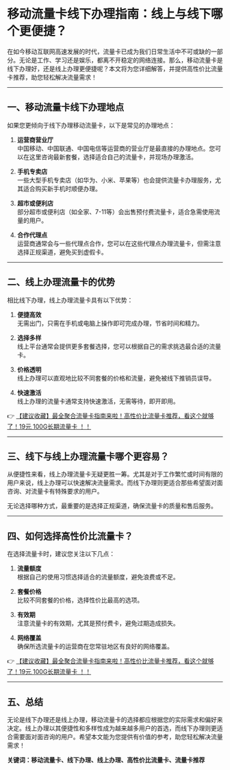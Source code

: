 # 移动流量卡线下办理指南：线上与线下哪个更便捷？

在如今移动互联网高速发展的时代，流量卡已成为我们日常生活中不可或缺的一部分。无论是工作、学习还是娱乐，都离不开稳定的网络连接。那么，移动流量卡是线下办理好，还是线上办理更便捷呢？本文将为您详细解答，并提供高性价比流量卡推荐，助您轻松解决流量需求！

---

## 一、移动流量卡线下办理地点

如果您更倾向于线下办理移动流量卡，以下是常见的办理地点：

1. **运营商营业厅**  
   中国移动、中国联通、中国电信等运营商的营业厅是最直接的办理地点。您可以在这里咨询最新套餐，选择适合自己的流量卡，并现场办理激活。

2. **手机专卖店**  
   一些大型手机专卖店（如华为、小米、苹果等）也会提供流量卡办理服务，尤其适合购买新手机时顺便办理。

3. **超市或便利店**  
   部分超市或便利店（如全家、7-11等）会出售预付费流量卡，适合急需使用流量的用户。

4. **合作代理点**  
   运营商通常会与一些代理点合作，您可以在这些代理点办理流量卡，但需注意选择正规渠道，避免买到虚假卡。

---

## 二、线上办理流量卡的优势

相比线下办理，线上办理流量卡具有以下优势：

1. **便捷高效**  
   无需出门，只需在手机或电脑上操作即可完成办理，节省时间和精力。

2. **选择多样**  
   线上平台通常会提供更多套餐选择，您可以根据自己的需求挑选最合适的流量卡。

3. **价格透明**  
   线上办理可以直观地比较不同套餐的价格和流量，避免被线下推销员误导。

4. **快速激活**  
   线上办理的流量卡通常支持快速激活，无需等待，即开即用。

👉 [【建议收藏】最全聚合流量卡指南来啦！高性价比流量卡推荐，看这个就够了！19元 100G长期流量卡 ！！](https://bit.ly/Liuliangka)

---

## 三、线下与线上办理流量卡哪个更容易？

从便捷性来看，线上办理流量卡无疑更胜一筹。尤其是对于工作繁忙或时间有限的用户来说，线上办理可以快速解决流量需求。而线下办理则更适合那些希望面对面咨询、对流量卡有特殊要求的用户。

无论选择哪种方式，最重要的是选择正规渠道，确保流量卡的质量和售后服务。

---

## 四、如何选择高性价比流量卡？

在选择流量卡时，建议您关注以下几点：

1. **流量额度**  
   根据自己的使用习惯选择适合的流量额度，避免浪费或不足。

2. **套餐价格**  
   比较不同套餐的价格，选择性价比最高的选项。

3. **有效期**  
   注意流量卡的有效期，尤其是预付费卡，避免过期造成损失。

4. **网络覆盖**  
   确保所选流量卡的运营商在您常驻地区有良好的网络覆盖。

👉 [【建议收藏】最全聚合流量卡指南来啦！高性价比流量卡推荐，看这个就够了！19元 100G长期流量卡 ！！](https://bit.ly/Liuliangka)

---

## 五、总结

无论是线下办理还是线上办理，移动流量卡的选择都应根据您的实际需求和偏好来决定。线上办理以其便捷性和多样性成为越来越多用户的首选，而线下办理则更适合需要面对面咨询的用户。希望本文能为您提供有价值的参考，助您轻松解决流量需求！

**关键词：移动流量卡、线下办理、线上办理、高性价比流量卡、流量卡推荐**
